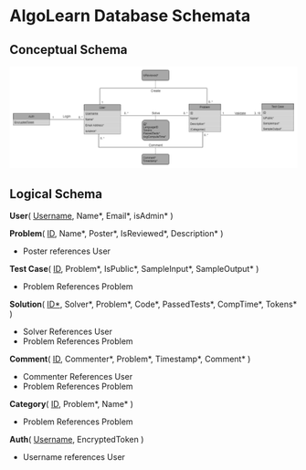 # AlgoLearn Database Schemata

## Conceptual Schema

![AlgoLearn Conceptual Schema](./img/CS360_Database_Design_Transparent.png)

## Logical Schema

**User**(
<ins>Username</ins>,
Name*,
Email*,
isAdmin\*
)

**Problem**(
<ins>ID</ins>,
Name*,
Poster*,
IsReviewed*,
Description*
)

- Poster references User

**Test Case**(
<ins>ID</ins>,
Problem*,
IsPublic*,
SampleInput*,
SampleOutput*
)

- Problem References Problem

**Solution**(
<ins>ID*</ins>,
Solver*,
Problem*,
Code*,
PassedTests*,
CompTime*,
Tokens\*
)

- Solver References User
- Problem References Problem

**Comment**(
<ins>ID</ins>,
Commenter*,
Problem*,
Timestamp*,
Comment*
)

- Commenter References User
- Problem References Problem

**Category**(
<ins>ID</ins>,
Problem*,
Name*
)

- Problem References Problem

**Auth**(
<ins>Username</ins>,
EncryptedToken
)

- Username references User

